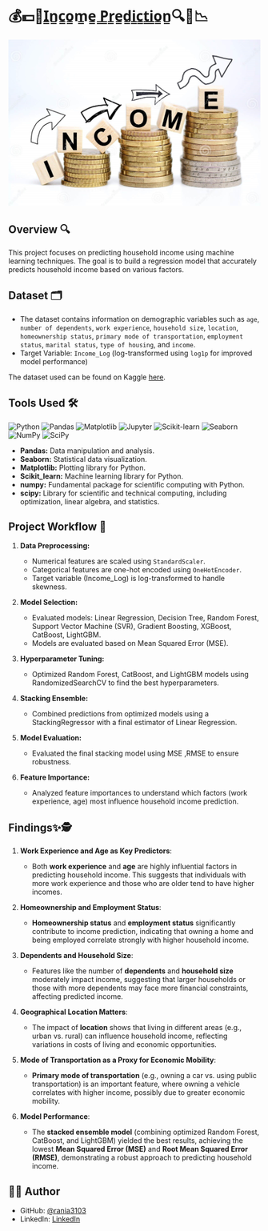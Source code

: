 # 💰💵💸I̳n̳c̳o̳m̳e̳ ̳P̳r̳e̳d̳i̳c̳t̳i̳o̳n̳🔍🤔📉

<img src="img.jpg">

## Overview 🔍
This project focuses on predicting household income using machine learning techniques. The goal is to build a regression model that accurately predicts household income based on various factors.

## Dataset 🗂️
- The dataset contains information on demographic variables such as `age`, `number of dependents`, `work experience`, `household size`, `location`, `homeownership status`, `primary mode of transportation`, `employment status`, `marital status`, `type of housing`, and `income`.
- Target Variable: `Income_Log` (log-transformed using `log1p` for improved model performance)

The dataset used can be found on Kaggle [here](https://www.kaggle.com/datasets/stealthtechnologies/regression-dataset-for-household-income-analysis).

## Tools Used 🛠️
<p>  
  <img alt="Python" src="https://img.shields.io/badge/python-306998.svg?style=for-the-badge&logo=python&logoColor=white"/>
  <img alt="Pandas" src="https://img.shields.io/badge/pandas-%23150458.svg?style=for-the-badge&logo=pandas&logoColor=white"/>
  <img alt="Matplotlib" src="https://img.shields.io/badge/Matplotlib-%23ffffff.svg?style=for-the-badge&logo=Matplotlib&logoColor=black"/>
  <img alt="Jupyter" src="https://img.shields.io/badge/Jupyter-F37626.svg?style=for-the-badge&logo=Jupyter&logoColor=white"/>
  <img alt="Scikit-learn" src="https://img.shields.io/badge/scikit--learn-F7931E.svg?style=for-the-badge&logo=scikit-learn&logoColor=white"/>
  <img alt="Seaborn" src="https://img.shields.io/badge/Seaborn-3776AB?style=for-the-badge&logo=Seaborn&logoColor=white"/>
  <img alt="NumPy" src="https://img.shields.io/badge/NumPy-%23013243.svg?style=for-the-badge&logo=numpy&logoColor=white"/>
  <img alt="SciPy" src="https://img.shields.io/badge/SciPy-%230C55A5.svg?style=for-the-badge&logo=scipy&logoColor=white"/>
</p>

- **Pandas:** Data manipulation and analysis.
- **Seaborn:** Statistical data visualization.
- **Matplotlib:** Plotting library for Python.
- **Scikit_learn:** Machine learning library for Python.
- **numpy:** Fundamental package for scientific computing with Python.
- **scipy:** Library for scientific and technical computing, including optimization, linear algebra, and statistics.

## Project Workflow 🎯
1. **Data Preprocessing:**
   - Numerical features are scaled using `StandardScaler`.
   - Categorical features are one-hot encoded using `OneHotEncoder`.
   - Target variable (Income_Log) is log-transformed to handle skewness.
2. **Model Selection:**
   - Evaluated models: Linear Regression, Decision Tree, Random Forest, Support Vector Machine (SVR), Gradient Boosting, XGBoost, CatBoost, LightGBM.
   - Models are evaluated based on Mean Squared Error (MSE).

3. **Hyperparameter Tuning:**
   - Optimized Random Forest, CatBoost, and LightGBM models using RandomizedSearchCV to find the best hyperparameters.

4. **Stacking Ensemble:**
   - Combined predictions from optimized models using a StackingRegressor with a final estimator of Linear Regression.

5. **Model Evaluation:**
   - Evaluated the final stacking model using MSE ,RMSE to ensure robustness.

6. **Feature Importance:**
   - Analyzed feature importances to understand which factors (work experience, age) most influence household income prediction.

## Findings✨🕵

1. **Work Experience and Age as Key Predictors**:
   - Both **work experience** and **age** are highly influential factors in predicting household income. This suggests that individuals with more work experience and those who are older tend to have higher incomes.

2. **Homeownership and Employment Status**:
   - **Homeownership status** and **employment status** significantly contribute to income prediction, indicating that owning a home and being employed correlate strongly with higher household income.

3. **Dependents and Household Size**:
   - Features like the number of **dependents** and **household size** moderately impact income, suggesting that larger households or those with more dependents may face more financial constraints, affecting predicted income.

4. **Geographical Location Matters**:
   - The impact of **location** shows that living in different areas (e.g., urban vs. rural) can influence household income, reflecting variations in costs of living and economic opportunities.

5. **Mode of Transportation as a Proxy for Economic Mobility**:
   - **Primary mode of transportation** (e.g., owning a car vs. using public transportation) is an important feature, where owning a vehicle correlates with higher income, possibly due to greater economic mobility.

6. **Model Performance**:
   - The **stacked ensemble model** (combining optimized Random Forest, CatBoost, and LightGBM) yielded the best results, achieving the lowest **Mean Squared Error (MSE)** and **Root Mean Squared Error (RMSE)**, demonstrating a robust approach to predicting household income.


## 👩‍💻 Author

- GitHub: [@rania3103](https://github.com/rania3103)
- LinkedIn: [LinkedIn](https://linkedin.com/in/rania-abassi-24105a249)
